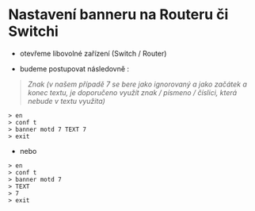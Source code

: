 # Nastavení banneru na Routeru či Switchi

- otevřeme libovolné zařízení (Switch / Router)

- budeme postupovat následovně :


> _*Znak (v našem případě 7 se bere jako ignorovaný a jako začátek a konec textu, je doporučeno využít znak / písmeno / číslici, která nebude v textu využita)*_

```
> en
> conf t
> banner motd 7 TEXT 7
> exit
```

- nebo

```
> en
> conf t
> banner motd 7
> TEXT
> 7
> exit
```